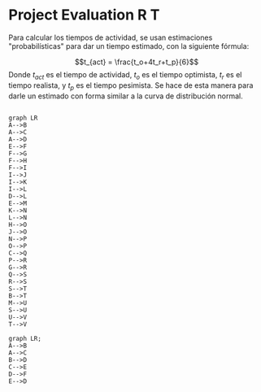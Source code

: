 # Project Evaluation R T

Para calcular los tiempos de actividad, se usan estimaciones "probabilísticas" para dar un tiempo estimado, con la siguiente fórmula: 

$$t_{act} = \frac{t_o+4t_r+t_p}{6}$$
Donde $t_{act}$ es el tiempo de actividad, $t_o$ es el tiempo optimista, $t_r$ es el tiempo realista, y $t_p$ es el tiempo pesimista. Se hace de esta manera para darle un estimado con forma similar a la curva de distribución normal. 

```mermaid

graph LR
A-->B
A-->C
A-->D
E-->F
F-->G
F-->H
F-->I
I-->J
I-->K
I-->L
D-->L
E-->M
K-->N
L-->N
H-->O
J-->O
N-->P
O-->P
C-->Q
P-->R
G-->R
Q-->S
R-->S
S-->T
B-->T
M-->U
S-->U
U-->V
T-->V

```


``` mermaid
graph LR;
A-->B
A-->C
B-->D
C-->E
D-->F
E-->D

 ```
